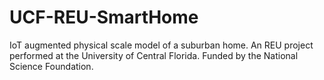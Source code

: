 # UCF-REU-SmartHome
IoT augmented physical scale model of a suburban home. An REU project performed at the University of Central Florida. Funded by the National Science Foundation.
